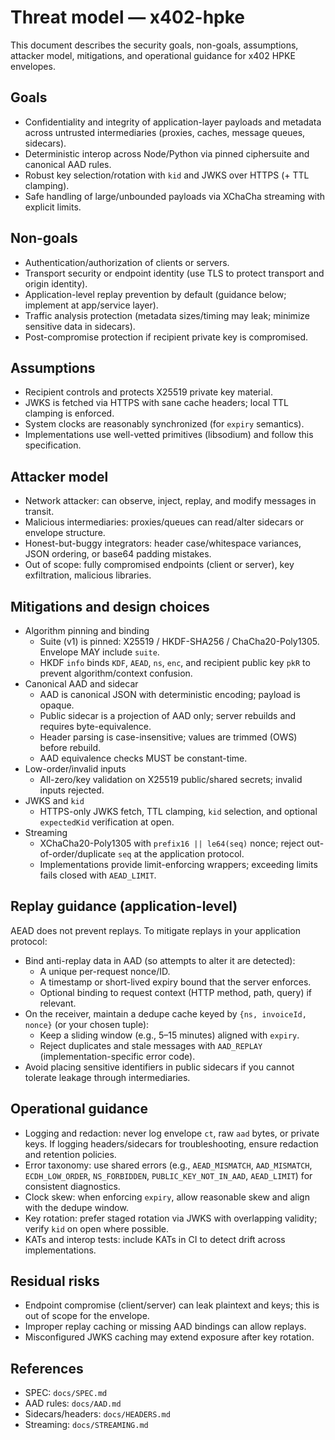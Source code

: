 # Threat model — x402-hpke

This document describes the security goals, non-goals, assumptions, attacker model, mitigations, and operational guidance for x402 HPKE envelopes.

## Goals
- Confidentiality and integrity of application-layer payloads and metadata across untrusted intermediaries (proxies, caches, message queues, sidecars).
- Deterministic interop across Node/Python via pinned ciphersuite and canonical AAD rules.
- Robust key selection/rotation with `kid` and JWKS over HTTPS (+ TTL clamping).
- Safe handling of large/unbounded payloads via XChaCha streaming with explicit limits.

## Non-goals
- Authentication/authorization of clients or servers.
- Transport security or endpoint identity (use TLS to protect transport and origin identity).
- Application-level replay prevention by default (guidance below; implement at app/service layer).
- Traffic analysis protection (metadata sizes/timing may leak; minimize sensitive data in sidecars).
- Post-compromise protection if recipient private key is compromised.

## Assumptions
- Recipient controls and protects X25519 private key material.
- JWKS is fetched via HTTPS with sane cache headers; local TTL clamping is enforced.
- System clocks are reasonably synchronized (for `expiry` semantics).
- Implementations use well-vetted primitives (libsodium) and follow this specification.

## Attacker model
- Network attacker: can observe, inject, replay, and modify messages in transit.
- Malicious intermediaries: proxies/queues can read/alter sidecars or envelope structure.
- Honest-but-buggy integrators: header case/whitespace variances, JSON ordering, or base64 padding mistakes.
- Out of scope: fully compromised endpoints (client or server), key exfiltration, malicious libraries.

## Mitigations and design choices
- Algorithm pinning and binding
  - Suite (v1) is pinned: X25519 / HKDF-SHA256 / ChaCha20-Poly1305. Envelope MAY include `suite`.
  - HKDF `info` binds `KDF`, `AEAD`, `ns`, `enc`, and recipient public key `pkR` to prevent algorithm/context confusion.
- Canonical AAD and sidecar
  - AAD is canonical JSON with deterministic encoding; payload is opaque.
  - Public sidecar is a projection of AAD only; server rebuilds and requires byte-equivalence.
  - Header parsing is case-insensitive; values are trimmed (OWS) before rebuild.
  - AAD equivalence checks MUST be constant-time.
- Low-order/invalid inputs
  - All-zero/key validation on X25519 public/shared secrets; invalid inputs rejected.
- JWKS and `kid`
  - HTTPS-only JWKS fetch, TTL clamping, `kid` selection, and optional `expectedKid` verification at open.
- Streaming
  - XChaCha20-Poly1305 with `prefix16 || le64(seq)` nonce; reject out-of-order/duplicate `seq` at the application protocol.
  - Implementations provide limit-enforcing wrappers; exceeding limits fails closed with `AEAD_LIMIT`.

## Replay guidance (application-level)
AEAD does not prevent replays. To mitigate replays in your application protocol:
- Bind anti-replay data in AAD (so attempts to alter it are detected):
  - A unique per-request nonce/ID.
  - A timestamp or short-lived expiry bound that the server enforces.
  - Optional binding to request context (HTTP method, path, query) if relevant.
- On the receiver, maintain a dedupe cache keyed by `{ns, invoiceId, nonce}` (or your chosen tuple):
  - Keep a sliding window (e.g., 5–15 minutes) aligned with `expiry`.
  - Reject duplicates and stale messages with `AAD_REPLAY` (implementation-specific error code).
- Avoid placing sensitive identifiers in public sidecars if you cannot tolerate leakage through intermediaries.

## Operational guidance
- Logging and redaction: never log envelope `ct`, raw `aad` bytes, or private keys. If logging headers/sidecars for troubleshooting, ensure redaction and retention policies.
- Error taxonomy: use shared errors (e.g., `AEAD_MISMATCH`, `AAD_MISMATCH`, `ECDH_LOW_ORDER`, `NS_FORBIDDEN`, `PUBLIC_KEY_NOT_IN_AAD`, `AEAD_LIMIT`) for consistent diagnostics.
- Clock skew: when enforcing `expiry`, allow reasonable skew and align with the dedupe window.
- Key rotation: prefer staged rotation via JWKS with overlapping validity; verify `kid` on open where possible.
- KATs and interop tests: include KATs in CI to detect drift across implementations.

## Residual risks
- Endpoint compromise (client/server) can leak plaintext and keys; this is out of scope for the envelope.
- Improper replay caching or missing AAD bindings can allow replays.
- Misconfigured JWKS caching may extend exposure after key rotation.

## References
- SPEC: `docs/SPEC.md`
- AAD rules: `docs/AAD.md`
- Sidecars/headers: `docs/HEADERS.md`
- Streaming: `docs/STREAMING.md`